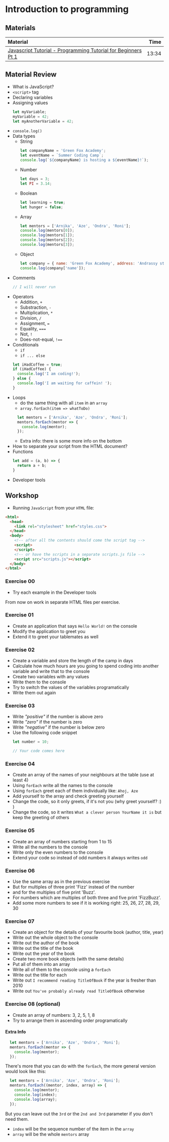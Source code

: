# Introduction to programming

## Materials
| Material | Time |
|:-------- | ----:|
|[Javascript Tutorial - Programming Tutorial for Beginners Pt 1](https://www.youtube.com/watch?v=vZBCTc9zHtI)| 13:34 |

## Material Review
- What is JavaScript?
- `<script>` tag
- Declaring variables
- Assigning values
  ```javascript
  let myVariable;
  myVariable = 42;
  let myAnotherVariable = 42;
  ```
- `console.log()`
- Data types
  - String
    ```javascript
    let companyName = 'Green Fox Academy';
    let eventName = `Summer Coding Camp`;
    console.log(`${companyName} is hosting a ${eventName}!`);
    ```
  - Number
    ```javascript
    let days = 3;
    let PI = 3.14;
    ```
  - Boolean
    ```javascript
    let learning = true;
    let hunger = false;
    ```
  - Array
    ```javascript
    let mentors = ['Arnika', 'Aze', 'Ondra', 'Roni'];
    console.log(mentors[0]);
    console.log(mentors[1]);
    console.log(mentors[2]);
    console.log(mentors[3]);
    ```
  - Object
    ```javascript
    let company = { name: 'Green Fox Academy', address: 'Andrassy street 66' };
    console.log(company['name']);
    ```
- Comments
  ```javascript
  // I will never run
  ```
- Operators
  - Addition, `+`
  - Substraction, `-`
  - Multiplication, `*`
  - Division, `/`
  - Assignment, `=`
  - Equality, `===`
  - Not, `!`
  - Does-not-equal, `!==`
- Conditionals
  - `if`
  - `if ... else`
  ```javascript
  let iHadCoffee = true;
  if (iHadCoffee) {
    console.log('I am coding!');
  } else {
    console.log('I am waiting for caffein! ');
  }
  ```
- Loops
  - do the same thing with all `item` in an `array`
  - `array.forEach(item => whatToDo)`
  ```js
    let mentors = ['Arnika', 'Aze', 'Ondra', 'Roni'];
    mentors.forEach(mentor => {
      console.log(mentor);
    });
  ```
    - Extra info: there is some more info on the bottom
- How to separate your script from the HTML document?
- Functions
  ```javascript
  let add = (a, b) => {
    return a + b;
  }
  ```
- Developer tools

## Workshop

- Running `JavaScript` from your `HTML` file:
```html
<html>
  <head>
    <link rel="stylesheet" href="styles.css">
  </head>
  <body>
    <!-- after all the contents should come the script tag -->
    <script>
    </script>
    <!-- or have the scripts in a separate scripts.js file -->
    <script src="scripts.js"></script>
  </body>
</html>
```

### Exercise 00
- Try each example in the Developer tools

From now on work in separate HTML files per exercise.

### Exercise 01
- Create an application that says `Hello World!` on the console
- Modify the application to greet you
- Extend it to greet your tablemates as well

### Exercise 02
- Create a variable and store the length of the camp in days
- Calculate how much hours are you going to spend coding into another variable and write that to the console
- Create two variables with any values
- Write them to the console
- Try to switch the values of the variables programatically
- Write them out again

### Exercise 03
- Write *"positive"* if the number is above zero
- Write *"zero"* if the number is zero
- Write *"negative"* if the number is below zero
- Use the following code snippet
  ```js
  let number = 10;

  // Your code comes here
  ```

### Exercise 04
- Create an array of the names of your neighbours at the table (use at least 4)
- Using `forEach` write all the names to the console
- Using `forEach` greet each of them individually like: `Ahoj, Aze`
- Add yourself to the array and check greeting yourself
- Change the code, so it only greets, if it's not you (why greet yourself? :) )
- Change the code, so it writes `What a clever person YourName it is` but keep the greeting of others

### Exercise 05
- Create an array of numbers starting from 1 to 15
- Write all the numbers to the console
- Write only the even numbers to the console
- Extend your code so instead of odd numbers it always writes `odd`

### Exercise 06
- Use the same array as in the previous exercise
- But for multiples of three print 'Fizz' instead of the number
- and for the multiples of five print 'Buzz'.
- For numbers which are multiples of both three and five print 'FizzBuzz'.
- Add some more numbers to see if it is working right: 25, 26, 27, 28, 29, 30

### Exercise 07
- Create an object for the details of your favourite book (author, title, year)
- Write out the whole object to the console
- Write out the author of the book
- Write out the title of the book
- Write out the year of the book
- Create two more book objects (with the same details)
- Put all of them into an array
- Write all of them to the console using a `forEach`
- Write out the title for each
- Write out `I recommend reading TitleOfBook` if the year is fresher than 2010
- Write out `You've probably already read TitleOfBook` otherwise

### Exercise 08 (optional)
- Create an array of numbers: 3, 2, 5, 1, 8
- Try to arrange them in ascending order programatically

#### Extra Info

```js
  let mentors = ['Arnika', 'Aze', 'Ondra', 'Roni'];
  mentors.forEach(mentor => {
    console.log(mentor);
  });
```

There's more that you can do with the `forEach`, the more general version would look like this:

```js
  let mentors = ['Arnika', 'Aze', 'Ondra', 'Roni'];
  mentors.forEach((mentor, index, array) => {
    console.log(mentor);
    console.log(index);
    console.log(array);
  });
```

But you can leave out the `3rd` or the `2nd and 3rd` parameter if you don't need them.

- `index` will be the sequence number of the item in the `array`
- `array` will be the whole `mentors` array

